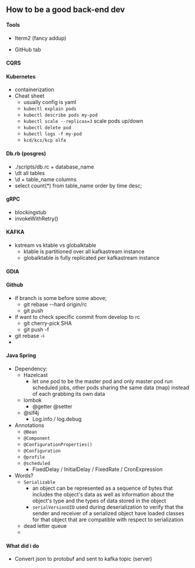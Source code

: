 ## How to be a good back-end dev

#### Tools

- Iterm2 (fancy addup)

- GitHub tab 

#### CQRS



#### Kubernetes 

- containerization
- Cheat sheet
  - usually config is yaml
  - `kubectl explain pods`
  - `kubectl describe pods my-pod`
  - `kubectl scale --replicas=3` scale pods up/down
  - `kubectl delete pod`
  - `kubectl logs -f my-pod`
  - `kcd/kcs/kcp alfa`

#### Db.rb (posgres)

- ./scripts/db.rc + database_name
- \dt all tables
- \d + table_name columns 
- select count(*) from table_name order by time desc;

#### gRPC

- blockingstub
- invokeWithRetry()

#### KAFKA

- kstream vs ktable vs globalktable
  -  ktable is partitioned over all kafkastream instance
  - globalktable is fully replicated per kafkastream instance

#### GDIA

#### Github

- if branch is some before some above; 
  - git rebase --hard origin/rc
  - git push
- if want to check specific commit from develop to rc
  - git cherry-pick SHA
  - git push -f
- git rebase -i
- 

#### Java Spring

- Dependency:
  - Hazelcast
    - let one pod to be the master pod and only master pod run scheduled jobs, other pods sharing the same data (map) instead of each grabbing its own data
  - lombok
    - @getter @setter
  - @slf4j
    - Log.info / log.debug
- Annotations
  - `@Bean`
  - `@Component`
  - `@ConfigurationProperties()`
  - `@Configuration`
  - `@profile`
  - `@scheduled`
    - FixedDelay / InitialDelay / FixedRate / CronExpression
- Words?
  - `Serializable`
    - an object can be represented as a sequence of bytes that includes the object's data as well as information about the object's type and the types of data stored in the object
    - `serialVersionUID` used during deserialization to verify that the sender and receiver of a serialized object have loaded classes for that object that are compatible with respect to serialization
  - dead letter queue
  - 



#### What did i do

- Convert json to protobuf and sent to kafka topic (server)
